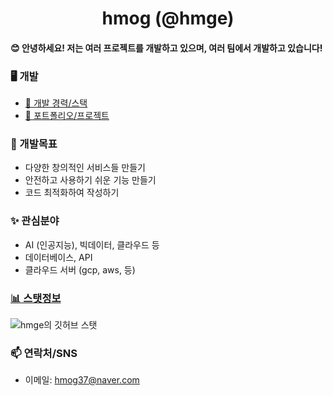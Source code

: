 <div align="center">
    <h1>hmog (@hmge)</h1>
</div>

<h4> 😊 안녕하세요! 저는 여러 프로젝트를 개발하고 있으며, 여러 팀에서 개발하고 있습니다!</h4>

### 🖥️ 개발
  - [💼 개발 경력/스택](https://github.com/hmge/hmge/blob/main/stack.md)
  - [📂 포트폴리오/프로젝트](https://github.com/hmge/hmge/blob/main/portfolio.md)

### 🌱 개발목표
- 다양한 창의적인 서비스들 만들기
- 안전하고 사용하기 쉬운 기능 만들기
- 코드 최적화하여 작성하기

### ✨ 관심분야
- AI (인공지능), 빅데이터, 클라우드 등
- 데이터베이스, API
- 클라우드 서버 (gcp, aws, 등)

###  [📊 스탯정보](https://github.com/hmge/hmge/blob/main/github-stats.md)
![hmge의 깃허브 스탯](https://github-readme-stats.vercel.app/api?username=hmge\&show_icons=true\&show=reviews,discussions_started,discussions_answered,prs_merged,prs_merged_percentage)

### 📫 연락처/SNS
- 이메일: hmog37@naver.com
